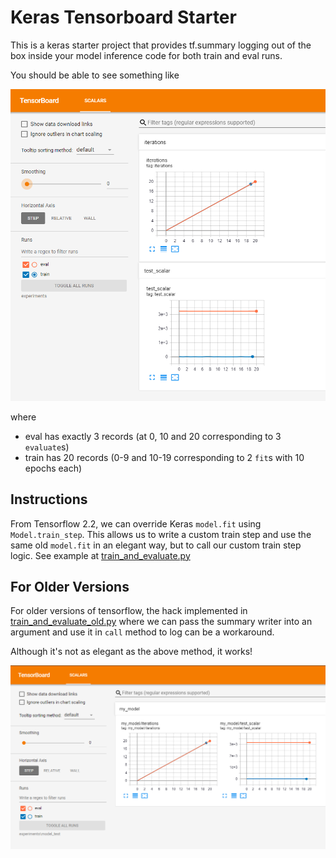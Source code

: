 # Keras Tensorboard Starter

This is a keras starter project that provides tf.summary logging out of the box 
inside your model inference code for both train and eval runs.

You should be able to see something like

![Screenshot](images/screenshot.png)

where 
- eval has exactly 3 records (at 0, 10 and 20 corresponding to 3 `evaluate`s)
- train has 20 records (0-9 and 10-19 corresponding to 2 `fit`s with 10 epochs each)
 
## Instructions
 
From Tensorflow 2.2, we can override Keras `model.fit` using `Model.train_step`. 
This allows us to write a custom train step and use the same old `model.fit` in an elegant way, 
but to call our custom train step logic. See example at [train_and_evaluate.py](train_and_evaluate.py)

## For Older Versions

For older versions of tensorflow, the hack implemented in [train_and_evaluate_old.py](train_and_evaluate_old.py) 
where we can pass the summary writer into an argument
and use it in `call` method to log can be a workaround.

Although it's not as elegant as the above method, it works!

![Screenshot Old](images/screenshot_old.png)